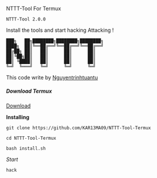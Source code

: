 NTTT-Tool For Termux

```NTTT-Tool 2.0.0```

Install the tools and start hacking Attacking !
```
███╗   ██╗████████╗████████╗████████╗ 
████╗  ██║╚══██╔══╝╚══██╔══╝╚══██╔══╝ 
██╔██╗ ██║   ██║      ██║      ██║     
██║╚██╗██║   ██║      ██║      ██║  
██║ ╚████║   ██║      ██║      ██║     
╚═╝  ╚═══╝   ╚═╝      ╚═╝      ╚═╝                                                                                        
```

This code write by [Nguyentrinhtuantu](https://github.com/KAR13MA09)

##### Download Termux
[Download](https://play.google.com/store/apps/details?id=com.termux)


**Installing**
```
git clone https://github.com/KAR13MA09/NTTT-Tool-Termux

cd NTTT-Tool-Termux

bash install.sh
```

*Start*
```
hack
```
<br>
